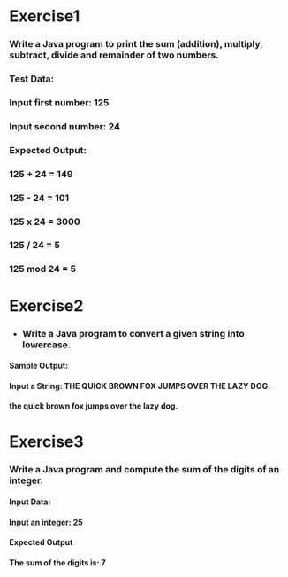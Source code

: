 #  Exercise1

### Write a Java program to print the sum (addition), multiply, subtract, divide and remainder of two numbers.  
### Test Data:
### Input first number: 125
### Input second number: 24
### Expected Output:
### 125 + 24 = 149
### 125 - 24 = 101
### 125 x 24 = 3000
### 125 / 24 = 5
### 125 mod 24 = 5

# Exercise2

- ### Write a Java program to convert a given string into lowercase.  
#### Sample Output:
#### Input a String: THE QUICK BROWN FOX JUMPS OVER THE LAZY DOG.           
#### the quick brown fox jumps over the lazy dog.

# Exercise3

### Write a Java program and compute the sum of the digits of an integer. 
#### Input Data:
#### Input an integer: 25

#### Expected Output
#### The sum of the digits is: 7




